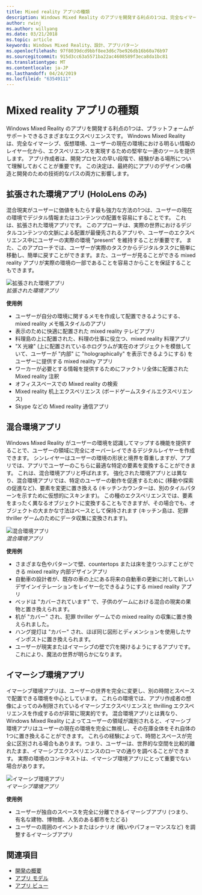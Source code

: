 ```yaml
---
title: Mixed reality アプリの種類
description: Windows Mixed Reality のアプリを開発する利点の1つは、完全なイマーシブ、仮想環境から、ユーザーの現在の環境を介して情報を重ねることができます。
author: rwinj
ms.author: willyang
ms.date: 03/21/2018
ms.topic: article
keywords: Windows Mixed Reality、設計、アプリパターン
ms.openlocfilehash: 97f8039dcd9bbf8ee3d6c7be926db16b60a76b97
ms.sourcegitcommit: 915d3cc63a5571ba22ac4608589f3eca8da1bc81
ms.translationtype: MT
ms.contentlocale: ja-JP
ms.lasthandoff: 04/24/2019
ms.locfileid: "63549111"
---
```

# <a name="types-of-mixed-reality-apps"></a>Mixed reality アプリの種類

Windows Mixed Reality のアプリを開発する利点の1つは、プラットフォームがサポートできるさまざまなエクスペリエンスです。 Windows Mixed Reality は、完全なイマーシブ、仮想環境、ユーザーの現在の環境における明るい情報のレイヤー化から、エクスペリエンスを実現するための堅牢な一連のツールを提供します。 アプリ作成者は、開発プロセスの早い段階で、経験がある場所について理解しておくことが重要です。 この決定は、最終的にアプリのデザインの構造と開発のための技術的なパスの両方に影響します。

## <a name="enhanced-environment-apps-hololens-only"></a>拡張された環境アプリ (HoloLens のみ)

混合現実がユーザーに価値をもたらす最も強力な方法の1つは、ユーザーの現在の環境でデジタル情報またはコンテンツの配置を容易にすることです。 これは、拡張された環境アプリです。 このアプローチは、実際の世界におけるデジタルコンテンツの文脈による配置が最優先されるアプリや、ユーザーのエクスペリエンス中にユーザーの実際の環境 "present" を維持することが重要です。 また、このアプローチでは、ユーザーが実際のタスクからデジタルタスクに簡単に移動し、簡単に戻すことができます。また、ユーザーが見ることができる mixed reality アプリが実際の環境の一部であることを容易さからことを保証することもできます。

![拡張された環境アプリ](images/enhancedenvironmentapps-640px.jpg)<br>
*拡張された環境アプリ*

**使用例**
* ユーザーが自分の環境に関するメモを作成して配置できるようにする、mixed reality メモ帳スタイルのアプリ
* 表示のために快適に配置された mixed reality テレビアプリ
* 料理島の上に配置された、料理の仕事に役立つ、mixed reality 料理アプリ
* "X 光線" (上に配置されているホログラムが実在のオブジェクトを模倣していて、ユーザーが "内部" に "holographically" を表示できるようにする) をユーザーに提供する mixed reality アプリ
* ワーカーが必要とする情報を提供するためにファクトリ全体に配置された Mixed reality 注釈
* オフィススペースでの Mixed reality の検索
* Mixed reality 机上エクスペリエンス (ボードゲームスタイルエクスペリエンス)
* Skype などの Mixed reality 通信アプリ

## <a name="blended-environment-apps"></a>混合環境アプリ

Windows Mixed Reality がユーザーの環境を認識してマップする機能を提供することで、ユーザーの領域に完全にオーバーレイできるデジタルレイヤーを作成できます。 シンレイヤーはユーザーの環境の形状と境界を尊重しますが、アプリでは、アプリでユーザーのこちらに最適な特定の要素を変換することができます。 これは、混合環境アプリと呼ばれます。 強化された環境アプリとは異なり、混合環境アプリでは、特定のユーザーの動作を促進するために (移動や探索の促進など)、要素を変更に置き換える (キッチンカウンターは、別のタイルパターンを示すために仮想的にスキンます)。 この種のエクスペリエンスでは、要素をまったく異なるオブジェクトに変換することもできますが、その場合でも、オブジェクトの大まかな寸法はベースとして保持されます (キッチン島は、犯罪 thriller ゲームのためにデータ収集に変換されます)。

![混合環境アプリ](images/blendedenvironmentapps-640px.jpg)<br>
*混合環境アプリ*

**使用例**
* さまざまな色やパターンで壁、countertops または床を塗りつぶすことができる mixed reality 内部デザインアプリ
* 自動車の設計者が、既存の車の上にある将来の自動車の更新に対して新しいデザインイテレーションをレイヤー化できるようにする mixed reality アプリ
* ベッドは "カバーされています" で、子供のゲームにおける混合の現実の果物と置き換えられます。
* 机が "カバー" され、犯罪 thriller ゲームでの mixed reality の収集に置き換えられました。
* ハング提灯は "カバー" され、ほぼ同じ図形とディメンションを使用したサインポストに置き換えられます。
* ユーザーが現実またはイマーシブの壁で穴を開けるようにするアプリです。これにより、魔法の世界が明らかになります。

## <a name="immersive-environment-apps"></a>イマーシブ環境アプリ

イマーシブ環境アプリは、ユーザーの世界を完全に変更し、別の時間とスペースで配置できる環境を中心としています。 これらの環境では、アプリ作成者の想像によってのみ制限されているイマーシブエクスペリエンスと thrilling エクスペリエンスを作成するのが非常に現実的です。 混合環境アプリとは異なり、Windows Mixed Reality によってユーザーの領域が識別されると、イマーシブ環境アプリはユーザーの現在の環境を完全に無視し、その在庫全体をそれ自体の1つに置き換えることができます。 これらの経験によって、時間とスペースが完全に区別される場合もあります。つまり、ユーザーは、世界的な空間を比較的離れたまま、イマーシブエクスペリエンスのローマの通りを調べることができます。 実際の環境のコンテキストは、イマーシブ環境アプリにとって重要でない場合があります。

![イマーシブ環境アプリ](images/windows-mixed-reality-640px.jpg)<br>
*イマーシブ環境アプリ*

**使用例**
* ユーザーが独自のスペースを完全に分離できるイマーシブアプリ (つまり、有名な建物、博物館、人気のある都市をたどる)
* ユーザーの周囲のイベントまたはシナリオ (戦いやパフォーマンスなど) を調整するイマーシブアプリ

## <a name="see-also"></a>関連項目
* [開発の概要](development-overview.md)
* [アプリ モデル](app-model.md)
* [アプリ ビュー](app-views.md)
